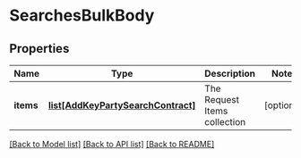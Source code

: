 # SearchesBulkBody

## Properties
Name | Type | Description | Notes
------------ | ------------- | ------------- | -------------
**items** | [**list[AddKeyPartySearchContract]**](AddKeyPartySearchContract.md) | The Request Items collection | [optional] 

[[Back to Model list]](../README.md#documentation-for-models) [[Back to API list]](../README.md#documentation-for-api-endpoints) [[Back to README]](../README.md)

